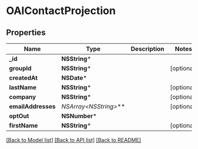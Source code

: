 # OAIContactProjection

## Properties
Name | Type | Description | Notes
------------ | ------------- | ------------- | -------------
**_id** | **NSString*** |  | 
**groupId** | **NSString*** |  | [optional] 
**createdAt** | **NSDate*** |  | 
**lastName** | **NSString*** |  | [optional] 
**company** | **NSString*** |  | [optional] 
**emailAddresses** | **NSArray&lt;NSString*&gt;*** |  | [optional] 
**optOut** | **NSNumber*** |  | 
**firstName** | **NSString*** |  | [optional] 

[[Back to Model list]](../README#documentation-for-models) [[Back to API list]](../README#documentation-for-api-endpoints) [[Back to README]](../README)



